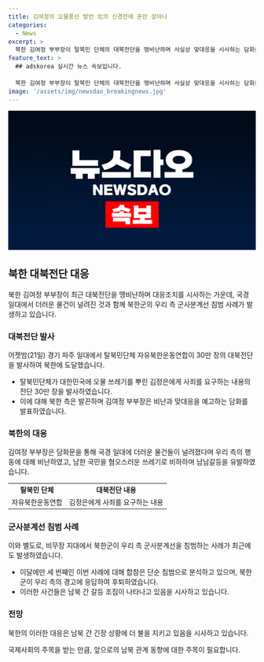 ```yaml
---
title: 김여정의 오물풍선 발언 北의 신경전에 혼란 살아나
categories:
  - News
excerpt: >
  북한 김여정 부부장이 탈북민 단체의 대북전단을 맹비난하며 사실상 맞대응을 시사하는 담화를 발표했습니다. 최전방 지역에서는 북한군의 우리 쪽 군사분계선 침범과 경고 사격 후 달아나는 사례가 이달 세 번째로 반복됐습니다. 이에 대한 북한의 비난과 김여정 부부장의 맞대응 조치 발언은 남북 간 긴장 상태를 높일 수 있는 요소로 분석됩니다.
feature_text: >
  ## adskorea 실시간 뉴스 속보입니다.

  북한 김여정 부부장이 탈북민 단체의 대북전단을 맹비난하며 사실상 맞대응을 시사하는 담화를 발표했습니다. 최전방 지역에서는 북한군의 우리 쪽 군사분계선 침범과 경고 사격 후 달아나는 사례가 이달 세 번째로 반복됐습니다. 이에 대한 북한의 비난과 김여정 부부장의 맞대응 조치 발언은 남북 간 긴장 상태를 높일 수 있는 요소로 분석됩니다.
image: '/assets/img/newsdao_breakingnews.jpg'
---
```


<p><img src="/assets/img/newsdao_breakingnews.jpg" alt="adskorea 속보" /></p>

<h2 data-ke-size="size26">북한 대북전단 대응</h2>

<p data-ke-size="size16">북한 김여정 부부장이 최근 대북전단을 맹비난하며 대응조치를 시사하는 가운데, 국경 일대에서 더러운 물건이 널려진 것과 함께 북한군의 우리 측 군사분계선 침범 사례가 발생하고 있습니다.</p>

<h3>대북전단 발사</h3>

<p data-ke-size="size16">어젯밤(21일) 경기 파주 일대에서 탈북민단체 자유북한운동연합이 30만 장의 대북전단을 발사하여 북한에 도달했습니다.</p>

<ul>
  <li>탈북민단체가 대한민국에 오물 쓰레기를 뿌린 김정은에게 사죄를 요구하는 내용의 전단 30만 장을 발사하였습니다.</li>
  <li>이에 대해 북한 측은 발끈하며 김여정 부부장은 비난과 맞대응을 예고하는 담화를 발표하였습니다.</li>
</ul>

<h3>북한의 대응</h3>

<p data-ke-size="size16">김여정 부부장은 담화문을 통해 국경 일대에 더러운 물건들이 널려졌다며 우리 측의 행동에 대해 비난하였고, 남한 국민을 혐오스러운 쓰레기로 비하하며 남남갈등을 유발하였습니다.</p>

<table>
  <tr>
    <td style="text-align: center; height: 17px;"><b>탈북민 단체</b></td>
    <td style="text-align: center; height: 17px;"><b>대북전단 내용</b></td>
  </tr>
  <tr>
    <td style="text-align: center; height: 17px;">자유북한운동연합</td>
    <td style="text-align: center; height: 17px;">김정은에게 사죄를 요구하는 내용</td>
  </tr>
</table>

<h3>군사분계선 침범 사례</h3>

<p data-ke-size="size16">이와 별도로, 비무장 지대에서 북한군이 우리 측 군사분계선을 침범하는 사례가 최근에도 발생하였습니다.</p>

<ul>
  <li>이달에만 세 번째인 이번 사례에 대해 합참은 단순 침범으로 분석하고 있으며, 북한군이 우리 측의 경고에 응답하여 후퇴하였습니다.</li>
  <li>이러한 사건들은 남북 간 갈등 조짐이 나타나고 있음을 시사하고 있습니다.</li>
</ul>

<h3>전망</h3>

<p data-ke-size="size16">북한의 이러한 대응은 남북 간 긴장 상황에 더 불을 지키고 있음을 시사하고 있습니다.</p>

<p data-ke-size="size16">국제사회의 주목을 받는 만큼, 앞으로의 남북 관계 동향에 대한 주목이 필요합니다.</p>

